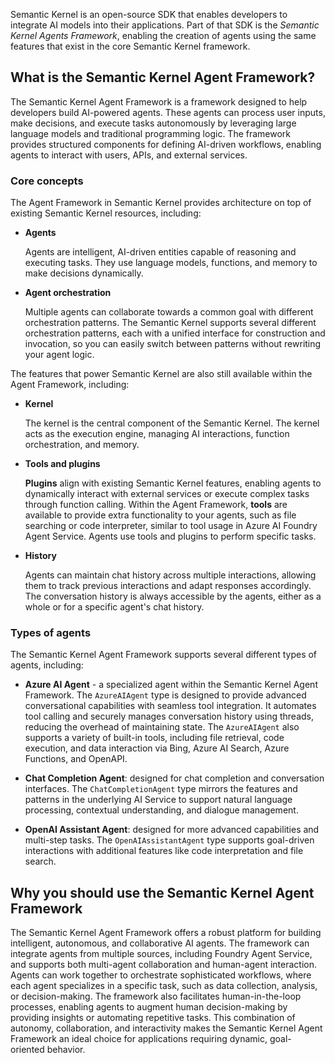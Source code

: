 Semantic Kernel is an open-source SDK that enables developers to integrate AI models into their applications. Part of that SDK is the *Semantic Kernel Agents Framework*, enabling the creation of agents using the same features that exist in the core Semantic Kernel framework.

## What is the Semantic Kernel Agent Framework?

The Semantic Kernel Agent Framework is a framework designed to help developers build AI-powered agents. These agents can process user inputs, make decisions, and execute tasks autonomously by leveraging large language models and traditional programming logic. The framework provides structured components for defining AI-driven workflows, enabling agents to interact with users, APIs, and external services.

### Core concepts

The Agent Framework in Semantic Kernel provides architecture on top of existing Semantic Kernel resources, including:

- **Agents**

    Agents are intelligent, AI-driven entities capable of reasoning and executing tasks. They use language models, functions, and memory to make decisions dynamically.

- **Agent orchestration**

    Multiple agents can collaborate towards a common goal with different orchestration patterns. The Semantic Kernel supports several different orchestration patterns, each with a unified interface for construction and invocation, so you can easily switch between patterns without rewriting your agent logic.

The features that power Semantic Kernel are also still available within the Agent Framework, including:

- **Kernel**

    The kernel is the central component of the Semantic Kernel. The kernel acts as the execution engine, managing AI interactions, function orchestration, and memory.

- **Tools and plugins**

    **Plugins** align with existing Semantic Kernel features, enabling agents to dynamically interact with external services or execute complex tasks through function calling.  Within the Agent Framework, **tools** are available to provide extra functionality to your agents, such as file searching or code interpreter, similar to tool usage in Azure AI Foundry Agent Service. Agents use tools and plugins to perform specific tasks.

- **History**

    Agents can maintain chat history across multiple interactions, allowing them to track previous interactions and adapt responses accordingly. The conversation history is always accessible by the agents, either as a whole or for a specific agent's chat history.

### Types of agents

The Semantic Kernel Agent Framework supports several different types of agents, including:

- **Azure AI Agent** - a specialized agent within the Semantic Kernel Agent Framework. The `AzureAIAgent` type is designed to provide advanced conversational capabilities with seamless tool integration. It automates tool calling and securely manages conversation history using threads, reducing the overhead of maintaining state. The `AzureAIAgent` also supports a variety of built-in tools, including file retrieval, code execution, and data interaction via Bing, Azure AI Search, Azure Functions, and OpenAPI.

- **Chat Completion Agent**: designed for chat completion and conversation interfaces. The `ChatCompletionAgent` type mirrors the features and patterns in the underlying AI Service to support natural language processing, contextual understanding, and dialogue management.

- **OpenAI Assistant Agent**: designed for more advanced capabilities and multi-step tasks. The `OpenAIAssistantAgent` type supports goal-driven interactions with additional features like code interpretation and file search.

## Why you should use the Semantic Kernel Agent Framework

The Semantic Kernel Agent Framework offers a robust platform for building intelligent, autonomous, and collaborative AI agents. The framework can integrate agents from multiple sources, including Foundry Agent Service, and supports both multi-agent collaboration and human-agent interaction. Agents can work together to orchestrate sophisticated workflows, where each agent specializes in a specific task, such as data collection, analysis, or decision-making. The framework also facilitates human-in-the-loop processes, enabling agents to augment human decision-making by providing insights or automating repetitive tasks. This combination of autonomy, collaboration, and interactivity makes the Semantic Kernel Agent Framework an ideal choice for applications requiring dynamic, goal-oriented behavior.
